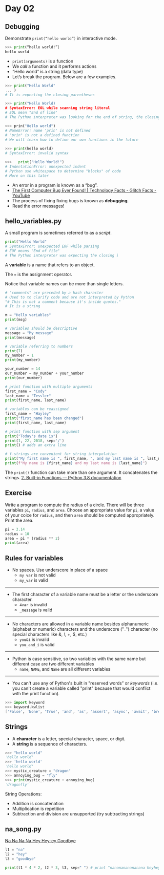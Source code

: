 # Day 02

## Debugging

Demonstrate `print(“hello world”)` in interactive mode.


``` python
>>> print(“hello world!”)
hello world
```

- `print(arguments)`  is a function
- We *call* a function and it performs actions
- “Hello world” is a string (data type)
- Let’s break the program. Below are a few examples.


``` python
>>> print("Hello World"
... )
# It is expecting the closing parentheses 

>>> print("Hello World)
# SyntaxError: EOL while scanning string literal
# EOL mean "End of line"
# The Python interpreter was looking for the end of string, the closing "

>>> prin("Hello world")
# NameError: name 'prin' is not defined
# "prin" is not a defined function
# We will learn how to define our own functions in the future
        
>>> print(hello world)
# SyntaxError: invalid syntax

>>>   print("Hello World!")
# IndentationError: unexpected indent
# Python use whitespace to determine "blocks" of code
# More on this later
```

- An error in a program is known as a “bug”.
- [The First Computer Bug Ever Found! | Technology Facts - Glitch Facts - YouTube](https://www.youtube.com/watch?v=84VmwdGwYMA)
- The process of fixing fixing bugs is known as **debugging**.
- Read the error messages!

## hello_variables.py

A small program is sometimes referred to as a *script*.

```python
print("Hello World"
# SyntaxError: unexpected EOF while parsing
# EOF means "End of file"
# The Python interpreter was expecting the closing )
```

A **variable** is a name that refers to an object.

The `=` is the assignment operator.

Notice that variable names can be more than single letters.

```python
# "comments" are preceded by a hash character
# Used to to clarify code and are not interpreted by Python
"# This is not a comment because it's inside quotes." 
# It is a string

m = "Hello variables"
print(msg)

# variables should be descriptive
message = "My message"
print(message)

# variable referring to numbers
print(7)
my_number = 1
print(my_number)

your_number = 14
our_number = my_number + your_number
print(our_number)

# print function with multiple arguments
first_name = "Cody"
last_name = "Tessler"
print(first_name, last_name)

# variables can be reassigned
first_name = "Hayley"
print("first_name has been changed")
print(first_name, last_name)

# print function with sep argument
print("Today's date is")
print(1, 22, 2018, sep='/')
print()	# adds an extra line

# f-strings are convenient for string interpolation
print("My first name is ", first_name, ", and my last name is ", last_name)
print(f"My name is {first_name} and my last name is {last_name}")
```

The `print()` function can take more than one argument.  It concatenates the strings. [2. Built-in Functions — Python 3.8 documentation](https://docs.python.org/3.8/library/functions.html#print)

## Exercise

Write a program to compute the radius of a circle. There will be three variables `pi`, `radius`, and `area`. Choose an appropriate value for `pi`, a value of your coice for `radius`, and then `area` should be computed appropriately. Print the area.

``` python
pi = 3.14
radius = 10
area = pi * (radius ** 2)
print(area)
```


## Rules for variables

- No spaces. Use underscore in place of a space
  - `my var` is not valid
  - `my_var` is valid

---

- The first character of a variable name must be a letter or the underscore character.
  - `4var` is invalid
  - `_message` is valid

---

- No characters are allowed in a variable name besides alphanumeric (alphabet or numeric) characters and the underscore ("_") character (no special characters like &, !, +, $, etc.)
  - `you&i` is invalid
  - `you_and_i` is valid

---

- Python is case sensitive, so two variables with the same name but different case are two different variables
  - `name`, `NAME`, and `Name` are all different variables

---

- You can't use any of Python's built in "reserved words” or *keywords* (i.e. you can't create a variable called "print" because that would conflict with the print function).

``` python
>>> import keyword
>>> keyword.kwlist
['False', 'None', 'True', 'and', 'as', 'assert', 'async', 'await', 'break', 'class', 'continue', 'def', 'del', 'elif', 'else', 'except', 'finally', 'for', 'from', 'global', 'if', 'import', 'in', 'is', 'lambda', 'nonlocal', 'not', 'or', 'pass', 'raise', 'return', 'try', 'while', 'with', 'yield']
```

## Strings

- A **character** is a letter, special character, space, or digit.
- A **string** is a sequence of characters.

``` python
>>> "hello world"
'hello world'
>>> 'hello world'
'hello world'
>>> mystic_creature = "dragon"
>>> annoying_bug = "fly"
>>> print(mystic_creature + annoying_bug)
'dragonfly'
```

String Operations:

- Addition is concatenation
- Multiplication is repetition
- Subtraction and division are unsupported (try subtracting strings)

## na_song.py

[Na Na Na Na Hey Hey-ey Goodbye](https://www.youtube.com/watch?v=IoyvvEWHodk&ab_channel=AnilVitaliSekharNaik)

``` python
l1 = "na"
l2 = "hey"
l3 = "goodbye"

print(l1 * 4 * 2, l2 * 3, l3, sep=" ") # print "nananananananana heyheyhey goodbye"
```
